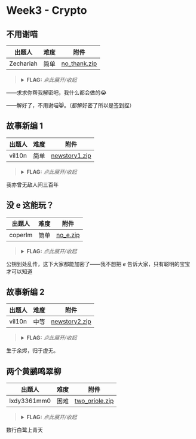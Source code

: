 # Week3 - Crypto

## 不用谢喵

| 出题人 | 难度 | 附件 |
|-----|-----|-----|
| Zechariah | 简单 | [no_thank.zip](https://github.com/project-newstar/newstar-ctf-2024/releases/download/attachment-week3/no_thank.zip) |

> <details><summary><strong>FLAG:</strong> <i>点此展开/收起</i></summary>
> <code>flag{HOw_c4REfu1Ly_yOu_O65ERve!}</code>
> </details>

——求求你帮我解密吧，我什么都会做的😭

——解好了，不用谢喵😸。（都解好密了所以是签到捏）

## 故事新编 1

| 出题人 | 难度 | 附件 |
|-----|-----|-----|
| vil10n | 简单 | [newstory1.zip](https://github.com/project-newstar/newstar-ctf-2024/releases/download/attachment-week3/newstory1.zip) |

> <details><summary><strong>FLAG:</strong> <i>点此展开/收起</i></summary>
> <code>flag{b14375358eabfea4e405bd2186936289}</code>
> </details>

我亦曾无敌人间三百年

## 没 e 这能玩？

| 出题人 | 难度 | 附件 |
|-----|-----|-----|
| coperlm | 简单 | [no_e.zip](https://github.com/project-newstar/newstar-ctf-2024/releases/download/attachment-week3/no_e.zip) |

> <details><summary><strong>FLAG:</strong> <i>点此展开/收起</i></summary>
> <code>flag{th1s_2s_A_rea119_f34ggg}</code>
> </details>

公钥到处乱传，这下大家都能加密了——我不想把 $e$ 告诉大家，只有聪明的宝宝才可以知道

## 故事新编 2

| 出题人 | 难度 | 附件 |
|-----|-----|-----|
| vil10n | 中等 | [newstory2.zip](https://github.com/project-newstar/newstar-ctf-2024/releases/download/attachment-week3/newstory2.zip) |

> <details><summary><strong>FLAG:</strong> <i>点此展开/收起</i></summary>
> <code>flag{8bc383165248f2e45a6910960a61e6a8}</code>
> </details>

生于余烬，归于虚无。

## 两个黄鹂鸣翠柳

| 出题人 | 难度 | 附件 |
|-----|-----|-----|
| lxdy3361mm0 | 困难 | [two_oriole.zip](https://github.com/project-newstar/newstar-ctf-2024/releases/download/attachment-week3/two_oriole.zip) |

> <details><summary><strong>FLAG:</strong> <i>点此展开/收起</i></summary>
> <code>flag{V_me_the_flag}</code>
> </details>

数行白鹭上青天
